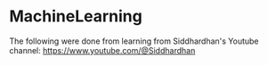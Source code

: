 # MachineLearning

The following were done from learning from Siddhardhan's Youtube channel: https://www.youtube.com/@Siddhardhan
